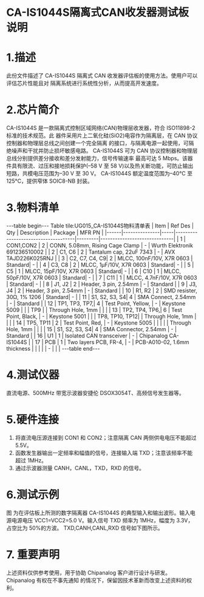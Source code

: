  # CA-IS1044S隔离式CAN收发器测试板说明


# 1.描述
此份文件描述了 CA-IS1044S 隔离式 CAN 收发器评估板的使用方法。使用户可以评估芯片性能且对
隔离系统进行系统性分析，从而提高开发速度。


# 2.芯片简介
CA-IS1044S 是一款隔离式控制区域网络(CAN)物理层收发器，符合 ISO11898-2 标准的技术规范。此
器件采用片上二氧化硅(SiO2)电容作为隔离层，在 CAN 协议控制器和物理层总线之间创建一个完全隔离
的接口，与隔离电源一起使用，可隔绝噪声和干扰并防止损坏敏感电路。
CA-IS1044S 可为 CAN 协议控制器和物理层总线分别提供差分接收和差分发射能力，信号传输速率
最高可达 5 Mbps。该器件具有限流、过压和接地损耗保护(–58 V 至 58 V)以及热关断功能，可防止输出
短路，共模电压范围为–30 V 至 30 V。
CA-IS1044S 额定温度范围为–40°C 至 125°C，提供窄体 SOIC8-NB 封装。


#  3.物料清单
---table begin---
Table tile:UG015_CA-IS1044S物料清单表
| Item | Ref Des       | Qty | Description                         | Package | MFR PN                       |
|------|---------------|-----|-------------------------------------|---------|------------------------------|
| 1    | CON1,CON2     | 2   | CONN, 5.08mm, Rising Cage Clamp     | -       | Wurth Elektronik 691236510002 |
| 2    | C1, C6        | 2   | Tantalum cap, 22uF 7343            | -       | AVX TAJD226K025RNJ            |
| 3    | C2, C7, C4, C9| 2   | MLCC, 100nF/10V, X7R 0603           | Standard| -                            |
| 4    | C3, C8        | 2   | MLCC, 1μF/10V, X7R 0603            | Standard| -                            |
| 5    | C5            | 1   | MLCC, 15pF/10V, X7R 0603           | Standard| -                            |
| 6    | C10           | 1   | MLCC, 50pF/10V, X7R 0603           | Standard| -                            |
| 7    | C11           | 1   | MLCC, 4.7nF/10V, X7R 0603          | Standard| -                            |
| 8    | J1, J2        | 2   | Header, 3 pin, 2.54mm              | -       | Standard                     |
| 9    | J3, J4        | 2   | Header, 3 pin, 2.54mm              | -       | Standard                     |
| 10   | R1, R2        | 2   | SMD resister, 30Ω, 1% 1206         | Standard| -                            |
| 11   | S1, S2, S3, S4| 4   | SMA Connect, 2.54mm                | -       | Standard                     |
| 12   | TP1, TP3, TP7,| 4   | Test Point, Yellow,                | -       | Keystone 5009                |
|      | TP9           |     | Through Hole, 1mm                 |         |                              |
| 13   | TP2, TP4, TP6,| 6   | Test Point, Black,                 | -       | Keystone 5001                |
|      | TP8, TP10, TP12|     | Through Hole, 1mm                 |         |                              |
| 14   | TP5, TP11     | 2   | Test Point, Red,                   | -       | Keystone 5005                |
|      |               |     | Through Hole, 1mm                 |         |                              |
| 15   | S1, S2, S3, S4| 4   | SMA Connector, 2.54mm              | -       | Standard                     |
| 16   | U1            | 1   | Isolated CAN transceiver           | -       | Chipanalog CA-IS1044S         |
| 17   | PCB           | 1   | Two layers PCB, FR-4,              | -       | PCB-A010-02, 1.6mm thickness  |
|      |               |     | -                                   |         |                              |
---table end---


# 4.测试仪器
直流电源、500MHz 带宽示波器安捷伦 DSOX3054T、高频信号发生器等。


# 5.硬件连接
1. 将直流电压源连接到 CON1 和 CON2；注意隔离 CAN 两侧供电电压不能超过 5.5V。
2. 函数发生器输出一定频率和幅值的信号，连接输入端 TXD；注意该频率不能超过 1MHz。
3. 通过示波器测量 CANH，CANL，TXD，RXD 的信号。


# 6.测试示例
图 为在评估板上所测的数字隔离器 CA-IS1044S 的典型输入和输出波形。输入电源电源电压
VCC1=VCC2=5.0 V。输入信号 TXD 频率为 1MHz，幅度为 3.3V，占空比为 50%的方波。
TXD,CANH,CANL,RXD 信号如下图所示。


# 7. 重要声明
上述资料仅供参考使用，用于协助 Chipanalog 客户进行设计与研发。Chipanalog 有权在不事先通知
的情况下，保留因技术革新而改变上述资料的权利。

